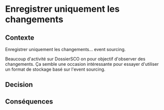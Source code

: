 # Enregistrer uniquement les changements

## Contexte

Enregistrer uniquement les changements... event sourcing.

Beaucoup d'activité sur DossierSCO on pour objectif d'observer des changements. Ça semble une occasion intéressante pour essayer d'utiliser un format de stockage basé sur l'event sourcing.

## Decision

## Conséquences


